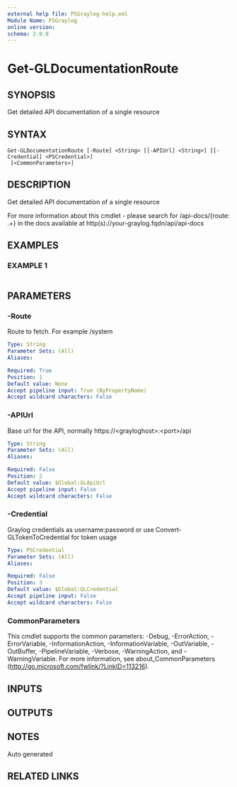 ```yaml
---
external help file: PSGraylog-help.xml
Module Name: PSGraylog
online version:
schema: 2.0.0
---
```


# Get-GLDocumentationRoute

## SYNOPSIS
Get detailed API documentation of a single resource

## SYNTAX

```
Get-GLDocumentationRoute [-Route] <String> [[-APIUrl] <String>] [[-Credential] <PSCredential>]
 [<CommonParameters>]
```

## DESCRIPTION
Get detailed API documentation of a single resource


For more information about this cmdlet - please search for /api-docs/{route: .+} in the docs available at http(s)://your-graylog.fqdn/api/api-docs

## EXAMPLES

### EXAMPLE 1
```

```

## PARAMETERS

### -Route
Route to fetch.
For example /system

```yaml
Type: String
Parameter Sets: (All)
Aliases:

Required: True
Position: 1
Default value: None
Accept pipeline input: True (ByPropertyName)
Accept wildcard characters: False
```

### -APIUrl
Base url for the API, normally https://\<grayloghost\>:\<port\>/api

```yaml
Type: String
Parameter Sets: (All)
Aliases:

Required: False
Position: 2
Default value: $Global:GLApiUrl
Accept pipeline input: False
Accept wildcard characters: False
```

### -Credential
Graylog credentials as username:password or use Convert-GLTokenToCredential for token usage

```yaml
Type: PSCredential
Parameter Sets: (All)
Aliases:

Required: False
Position: 3
Default value: $Global:GLCredential
Accept pipeline input: False
Accept wildcard characters: False
```

### CommonParameters
This cmdlet supports the common parameters: -Debug, -ErrorAction, -ErrorVariable, -InformationAction, -InformationVariable, -OutVariable, -OutBuffer, -PipelineVariable, -Verbose, -WarningAction, and -WarningVariable. For more information, see about_CommonParameters (http://go.microsoft.com/fwlink/?LinkID=113216).

## INPUTS

## OUTPUTS

## NOTES
Auto generated

## RELATED LINKS

